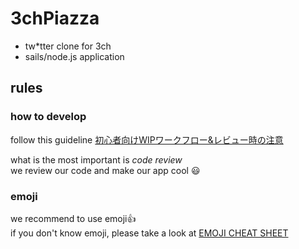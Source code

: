# 3chPiazza

* tw*tter clone for 3ch
* sails/node.js application

## rules

### how to develop

follow this guideline
[初心者向けWIPワークフロー&レビュー時の注意](http://qiita.com/sue738/items/09d9292e7654747ca208)

what is the most important is _code review_  
we review our code and make our app cool :smiley:

### emoji

we recommend to use emoji:+1:  
if you don't know emoji, please take a look at [EMOJI CHEAT SHEET](http://www.emoji-cheat-sheet.com/)
